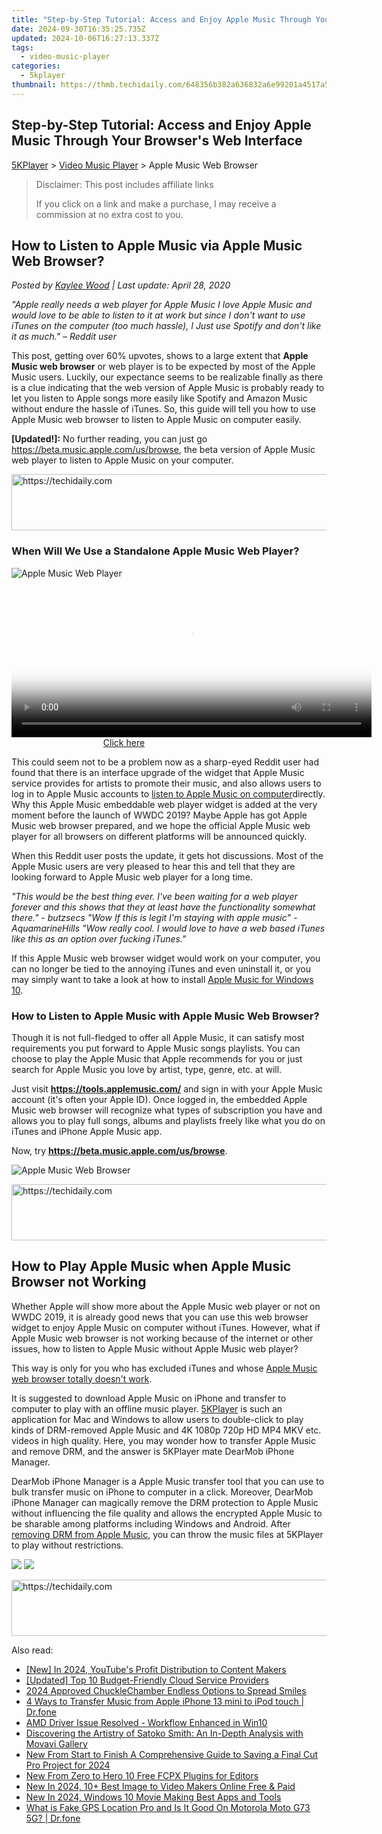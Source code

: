 ```yaml
---
title: "Step-by-Step Tutorial: Access and Enjoy Apple Music Through Your Browser's Web Interface"
date: 2024-09-30T16:35:25.735Z
updated: 2024-10-06T16:27:13.337Z
tags:
  - video-music-player
categories:
  - 5kplayer
thumbnail: https://thmb.techidaily.com/648356b382a636832a6e99201a4517a582a77b906dab7a37be3d640b5bfda50d.jpg
---
```


## Step-by-Step Tutorial: Access and Enjoy Apple Music Through Your Browser's Web Interface

[5KPlayer](https://tools.techidaily.com/5kplayer/products/) \> [Video Music Player](https://tools.techidaily.com/5kplayer/video-music-player/) \> Apple Music Web Browser

>  Disclaimer: This post includes affiliate links
>
>  If you click on a link and make a purchase, I may receive a commission at no extra cost to you.
>

## How to Listen to Apple Music via Apple Music Web Browser?

 _Posted by [Kaylee Wood](https://www.quora.com/profile/Amanda-Hu-21) | Last update: April 28, 2020_

_"Apple really needs a web player for Apple Music_ 
 _I love Apple Music and would love to be able to listen to it at work but since I don't want to use iTunes on the computer (too much hassle), I Just use Spotify and don't like it as much." – Reddit user_

This post, getting over 60% upvotes, shows to a large extent that **Apple Music web browser** or web player is to be expected by most of the Apple Music users. Luckily, our expectance seems to be realizable finally as there is a clue indicating that the web version of Apple Music is probably ready to let you listen to Apple songs more easily like Spotify and Amazon Music without endure the hassle of iTunes. So, this guide will tell you how to use Apple Music web browser to listen to Apple Music on computer easily.

**\[Updated!\]:** No further reading, you can just go https://beta.music.apple.com/us/browse, the beta version of Apple Music web player to listen to Apple Music on your computer.

<!-- affiliate ads begin -->
<a href="https://laganoo.pxf.io/c/5597632/1657400/16446" target="_top" id="1657400">
  <img src="//a.impactradius-go.com/display-ad/16446-1657400" border="0" alt="https://techidaily.com" width="728" height="90"/>
</a>
<img height="0" width="0" src="https://laganoo.pxf.io/i/5597632/1657400/16446" style="position:absolute;visibility:hidden;" border="0" />
<!-- affiliate ads end -->

### When Will We Use a Standalone Apple Music Web Player?

![Apple Music Web Player](https://www.5kplayer.com/video-music-player/img/apple-music-browser.jpg) 

<!-- affiliate ads begin -->
<span id="1983446">
					<video width="576" height="240" style="cursor:pointer"
           poster="//a.impactradius-go.com/display-clicktoplayimage/1983446.png"
           onclick="if(!this.playClicked){this.play();this.setAttribute('controls',true);this.playClicked=true;}">
	   <source src="//a.impactradius-go.com/display-ad/22993-1983446">
	   <img src="//a.impactradius-go.com/display-clicktoplayimage/1983446.png" style="border: none; height: 100%; width: 100%; object-fit: contain">
	</video>
	<div style="width:360px;text-align:center"><a href="javascript:window.open(decodeURIComponent('https%3A%2F%2Fhomestyler.sjv.io%2Fc%2F5597632%2F1983446%2F22993'), '_blank');void(0);">Click here</a></div>
</span>
<img height="0" width="0" src="https://imp.pxf.io/i/5597632/1983446/22993" style="position:absolute;visibility:hidden;" border="0" />
<!-- affiliate ads end -->

This could seem not to be a problem now as a sharp-eyed Reddit user had found that there is an interface upgrade of the widget that Apple Music service provides for artists to promote their music, and also allows users to log in to Apple Music accounts to [listen to Apple Music on computer](https://tools.techidaily.com/5kplayer/airplay/)directly. Why this Apple Music embeddable web player widget is added at the very moment before the launch of WWDC 2019? Maybe Apple has got Apple Music web browser prepared, and we hope the official Apple Music web player for all browsers on different platforms will be announced quickly.

When this Reddit user posts the update, it gets hot discussions. Most of the Apple Music users are very pleased to hear this and tell that they are looking forward to Apple Music web player for a long time.

_"This would be the best thing ever. I've been waiting for a web player forever and this shows that they at least have the functionality somewhat there." - butzsecs_ 
 _"Wow If this is legit I'm staying with apple music" - AquamarineHills_ 
 _"Wow really cool. I would love to have a web based iTunes like this as an option over fucking iTunes."_

If this Apple Music web browser widget would work on your computer, you can no longer be tied to the annoying iTunes and even uninstall it, or you may simply want to take a look at how to install [Apple Music for Windows 10](https://tools.techidaily.com/5kplayer/video-music-player/).

### How to Listen to Apple Music with Apple Music Web Browser?

Though it is not full-fledged to offer all Apple Music, it can satisfy most requirements you put forward to Apple Music songs playlists. You can choose to play the Apple Music that Apple recommends for you or just search for Apple Music you love by artist, type, genre, etc. at will.

Just visit **https://tools.applemusic.com/** and sign in with your Apple Music account (it's often your Apple ID). Once logged in, the embedded Apple Music web browser will recognize what types of subscription you have and allows you to play full songs, albums and playlists freely like what you do on iTunes and iPhone Apple Music app.

Now, try **https://beta.music.apple.com/us/browse**.

![Apple Music Web Browser](https://www.5kplayer.com/video-music-player/img/apple-music-web-browser.jpg) 

<!-- affiliate ads begin -->
<a href="https://ephamedtechinc.pxf.io/c/5597632/2136622/26400" target="_top" id="2136622">
  <img src="//a.impactradius-go.com/display-ad/26400-2136622" border="0" alt="https://techidaily.com" width="728" height="90"/>
</a>
<img height="0" width="0" src="https://ephamedtechinc.pxf.io/i/5597632/2136622/26400" style="position:absolute;visibility:hidden;" border="0" />
<!-- affiliate ads end -->

## How to Play Apple Music when Apple Music Browser not Working

Whether Apple will show more about the Apple Music web player or not on WWDC 2019, it is already good news that you can use this web browser widget to enjoy Apple Music on computer without iTunes. However, what if Apple Music web browser is not working because of the internet or other issues, how to listen to Apple Music without Apple Music web player?

This way is only for you who has excluded iTunes and whose [Apple Music web browser totally doesn't work](https://tools.techidaily.com/5kplayer/video-music-player/).

It is suggested to download Apple Music on iPhone and transfer to computer to play with an offline music player. [5KPlayer](https://tools.techidaily.com/5kplayer/products/) is such an application for Mac and Windows to allow users to double-click to play kinds of DRM-removed Apple Music and 4K 1080p 720p HD MP4 MKV etc. videos in high quality. Here, you may wonder how to transfer Apple Music and remove DRM, and the answer is 5KPlayer mate DearMob iPhone Manager.

DearMob iPhone Manager is a Apple Music transfer tool that you can use to bulk transfer music on iPhone to computer in a click. Moreover, DearMob iPhone Manager can magically remove the DRM protection to Apple Music without influencing the file quality and allows the encrypted Apple Music to be sharable among platforms including Windows and Android. After [removing DRM from Apple Music](https://tools.techidaily.com/5kplayer/iphone-manager/), you can throw the music files at 5KPlayer to play without restrictions.

[![](https://www.5kplayer.com/video-music-player/../button/freedownwhitewin.png)](https://tools.techidaily.com/5kplayer/products/) [![](https://www.5kplayer.com/video-music-player/../button/freedownbackmac.png)](https://tools.techidaily.com/5kplayer/products/)

<!-- affiliate ads begin -->
<a href="https://imp.i357552.net/c/5597632/863035/11832" target="_top" id="863035">
  <img src="//a.impactradius-go.com/display-ad/11832-863035" border="0" alt="https://techidaily.com" width="728" height="90"/>
</a>
<img height="0" width="0" src="https://imp.i357552.net/i/5597632/863035/11832" style="position:absolute;visibility:hidden;" border="0" />
<!-- affiliate ads end -->

<ins class="adsbygoogle"
     style="display:block"
     data-ad-format="autorelaxed"
     data-ad-client="ca-pub-7571918770474297"
     data-ad-slot="1223367746"></ins>

<ins class="adsbygoogle"
     style="display:block"
     data-ad-client="ca-pub-7571918770474297"
     data-ad-slot="8358498916"
     data-ad-format="auto"
     data-full-width-responsive="true"></ins>

<span class="atpl-alsoreadstyle">Also read:</span>
<div><ul>
<li><a href="https://youtube-lab.techidaily.com/n-2024-youtubes-profit-distribution-to-content-makers/"><u>[New] In 2024, YouTube's Profit Distribution to Content Makers</u></a></li>
<li><a href="https://some-approaches.techidaily.com/updated-top-10-budget-friendly-cloud-service-providers/"><u>[Updated] Top 10 Budget-Friendly Cloud Service Providers</u></a></li>
<li><a href="https://extra-resources.techidaily.com/2024-approved-chucklechamber-endless-options-to-spread-smiles/"><u>2024 Approved ChuckleChamber Endless Options to Spread Smiles</u></a></li>
<li><a href="https://iphone-transfer.techidaily.com/4-ways-to-transfer-music-from-apple-iphone-13-mini-to-ipod-touch-drfone-by-drfone-transfer-from-ios/"><u>4 Ways to Transfer Music from Apple iPhone 13 mini to iPod touch | Dr.fone</u></a></li>
<li><a href="https://graphic-issues.techidaily.com/amd-driver-issue-resolved-workflow-enhanced-in-win10/"><u>AMD Driver Issue Resolved - Workflow Enhanced in Win10</u></a></li>
<li><a href="https://vp-tips.techidaily.com/discovering-the-artistry-of-satoko-smith-an-in-depth-analysis-with-movavi-gallery/"><u>Discovering the Artistry of Satoko Smith: An In-Depth Analysis with Movavi Gallery</u></a></li>
<li><a href="https://video-creation-software.techidaily.com/new-from-start-to-finish-a-comprehensive-guide-to-saving-a-final-cut-pro-project-for-2024/"><u>New From Start to Finish A Comprehensive Guide to Saving a Final Cut Pro Project for 2024</u></a></li>
<li><a href="https://video-creation-software.techidaily.com/new-from-zero-to-hero-10-free-fcpx-plugins-for-editors/"><u>New From Zero to Hero 10 Free FCPX Plugins for Editors</u></a></li>
<li><a href="https://video-creation-software.techidaily.com/new-in-2024-10plus-best-image-to-video-makers-online-free-and-paid/"><u>New In 2024, 10+ Best Image to Video Makers Online Free & Paid</u></a></li>
<li><a href="https://video-creation-software.techidaily.com/new-in-2024-windows-10-movie-making-best-apps-and-tools/"><u>New In 2024, Windows 10 Movie Making Best Apps and Tools</u></a></li>
<li><a href="https://fake-location.techidaily.com/what-is-fake-gps-location-pro-and-is-it-good-on-motorola-moto-g73-5g-drfone-by-drfone-virtual-android/"><u>What is Fake GPS Location Pro and Is It Good On Motorola Moto G73 5G? | Dr.fone</u></a></li>
</ul></div>

